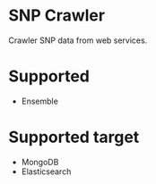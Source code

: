 SNP Crawler
===========

Crawler SNP data from web services.

# Supported
- Ensemble

# Supported target
- MongoDB
- Elasticsearch

